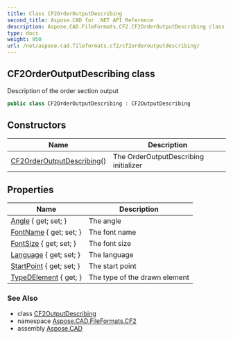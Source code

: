 ```yaml
---
title: Class CF2OrderOutputDescribing
second_title: Aspose.CAD for .NET API Reference
description: Aspose.CAD.FileFormats.CF2.CF2OrderOutputDescribing class. Description of the order section output
type: docs
weight: 950
url: /net/aspose.cad.fileformats.cf2/cf2orderoutputdescribing/
---
```

## CF2OrderOutputDescribing class

Description of the order section output

```csharp
public class CF2OrderOutputDescribing : CF2OutputDescribing
```

## Constructors

| Name | Description |
| --- | --- |
| [CF2OrderOutputDescribing](cf2orderoutputdescribing/)() | The OrderOutputDescribing initializer |

## Properties

| Name | Description |
| --- | --- |
| [Angle](../../aspose.cad.fileformats.cf2/cf2outputdescribing/angle/) { get; set; } | The angle |
| [FontName](../../aspose.cad.fileformats.cf2/cf2outputdescribing/fontname/) { get; set; } | The font name |
| [FontSize](../../aspose.cad.fileformats.cf2/cf2outputdescribing/fontsize/) { get; set; } | The font size |
| [Language](../../aspose.cad.fileformats.cf2/cf2orderoutputdescribing/language/) { get; set; } | The language |
| [StartPoint](../../aspose.cad.fileformats.cf2/cf2drawnelement/startpoint/) { get; set; } | The start point |
| [TypeDElement](../../aspose.cad.fileformats.cf2/cf2drawnelement/typedelement/) { get; } | The type of the drawn element |

### See Also

* class [CF2OutputDescribing](../cf2outputdescribing/)
* namespace [Aspose.CAD.FileFormats.CF2](../../aspose.cad.fileformats.cf2/)
* assembly [Aspose.CAD](../../)


